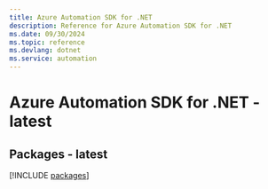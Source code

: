 ```yaml
---
title: Azure Automation SDK for .NET
description: Reference for Azure Automation SDK for .NET
ms.date: 09/30/2024
ms.topic: reference
ms.devlang: dotnet
ms.service: automation
---
```

# Azure Automation SDK for .NET - latest
## Packages - latest
[!INCLUDE [packages](automation-index.md)]
